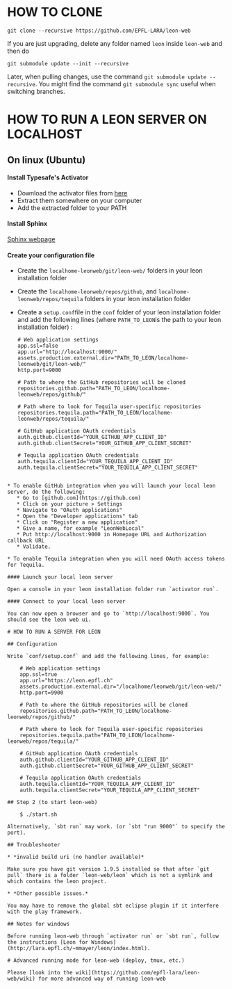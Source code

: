 # HOW TO CLONE

    git clone --recursive https://github.com/EPFL-LARA/leon-web

If you are just upgrading, delete any folder named `leon` inside `leon-web` and then do

    git submodule update --init --recursive

Later, when pulling changes, use the command `git submodule update --recursive`. You might find the command `git submodule sync` useful when switching branches.

# HOW TO RUN A LEON SERVER ON LOCALHOST

## On linux (Ubuntu)

#### Install Typesafe's Activator

* Download the activator files from [here](https://www.typesafe.com/activator/download)
* Extract them somewhere on your computer
* Add the extracted folder to your PATH

#### Install Sphinx

[Sphinx webpage](http://www.sphinx-doc.org/en/stable/)

#### Create your configuration file

* Create the `localhome-leonweb/git/leon-web/` folders in your leon installation folder
* Create the `localhome-leonweb/repos/github`, and `localhome-leonweb/repos/tequila` folders in your leon installation folder
* Create a `setup.conf`file in the `conf` folder of your leon installation folder and add the following lines (where `PATH_TO_LEON`is the path to your leon installation folder) :

	```
	# Web application settings
    app.ssl=false
    app.url="http://localhost:9000/"
    assets.production.external.dir="PATH_TO_LEON/localhome-leonweb/git/leon-web/"
    http.port=9000

    # Path to where the GitHub repositories will be cloned
    repositories.github.path="PATH_TO_LEON/localhome-leonweb/repos/github/"

    # Path where to look for Tequila user-specific repositories
    repositories.tequila.path="PATH_TO_LEON/localhome-leonweb/repos/tequila/"

    # GitHub application OAuth credentials
    auth.github.clientId="YOUR_GITHUB_APP_CLIENT_ID"
    auth.github.clientSecret="YOUR_GITHUB_APP_CLIENT_SECRET"

    # Tequila application OAuth credentials
    auth.tequila.clientId="YOUR_TEQUILA_APP_CLIENT_ID"
    auth.tequila.clientSecret="YOUR_TEQUILA_APP_CLIENT_SECRET"
```

* To enable GitHub integration when you will launch your local leon server, do the following:
   * Go to [github.com](https://github.com)
   * Click on your picture > Settings
   * Navigate to "OAuth applications"
   * Open the "Developer applications" tab
   * Click on "Register a new application"
   * Give a name, for example "LeonWebLocal"
   * Put http://localhost:9000 in Homepage URL and Authorization callback URL
   * Validate.

* To enable Tequila integration when you will need OAuth access tokens for Tequila.

#### Launch your local leon server

Open a console in your leon installation folder run `activator run`.

#### Connect to your local leon server

You can now open a browser and go to `http://localhost:9000`. You should see the leon web ui.

# HOW TO RUN A SERVER FOR LEON

## Configuration

Write `conf/setup.conf` and add the following lines, for example:

    # Web application settings
    app.ssl=true
    app.url="https://leon.epfl.ch"
    assets.production.external.dir="/localhome/leonweb/git/leon-web/"
    http.port=9900

    # Path to where the GitHub repositories will be cloned
    repositories.github.path="PATH_TO_LEON/localhome-leonweb/repos/github/"

    # Path where to look for Tequila user-specific repositories
    repositories.tequila.path="PATH_TO_LEON/localhome-leonweb/repos/tequila/"

    # GitHub application OAuth credentials
    auth.github.clientId="YOUR_GITHUB_APP_CLIENT_ID"
    auth.github.clientSecret="YOUR_GITHUB_APP_CLIENT_SECRET"

    # Tequila application OAuth credentials
    auth.tequila.clientId="YOUR_TEQUILA_APP_CLIENT_ID"
    auth.tequila.clientSecret="YOUR_TEQUILA_APP_CLIENT_SECRET"

## Step 2 (to start leon-web)

    $ ./start.sh

Alternatively, `sbt run` may work. (or `sbt "run 9000"` to specify the port).

## Troubleshooter

* *invalid build uri (no handler available)*

Make sure you have git version 1.9.5 installed so that after `git pull` there is a folder `leon-web/leon` which is not a symlink and which contains the leon project.

* *Other possible issues.*

You may have to remove the global sbt eclipse plugin if it interfere with the play framework.

## Notes for windows

Before running leon-web through `activator run` or `sbt run`, follow the instructions [Leon for Windows](http://lara.epfl.ch/~mmayer/leon/index.html).

# Advanced running mode for leon-web (deploy, tmux, etc.)

Please [look into the wiki](https://github.com/epfl-lara/leon-web/wiki) for more advanced way of running leon-web
